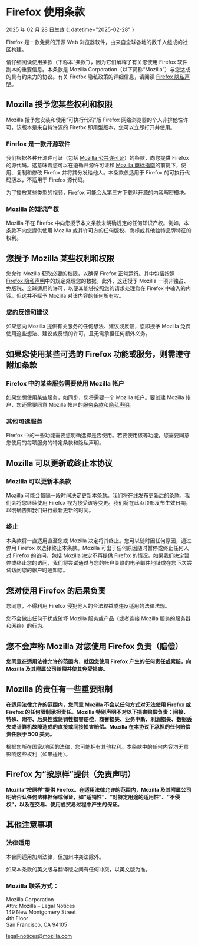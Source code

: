﻿# Firefox 使用条款

2025 年 02 月 28 日生效
{: datetime="2025-02-28" }

Firefox 是一款免费的开源 Web 浏览器软件，由来自全球各地的数千人组成的社区构建。

请仔细阅读使用条款（下称本“条款”），因为它们解释了有关您使用 Firefox 软件副本的重要信息。本条款是 Mozilla Corporation（以下简称“Mozilla”）与您达成的具有约束力的协议。有关 Firefox 隐私政策的详细信息，请阅读 [Firefox 隐私声明](https://www.mozilla.org/privacy/firefox/#notice)。

## Mozilla 授予您某些权利和权限

Mozilla 授予您安装和使用“可执行代码”版 Firefox 网络浏览器的个人非排他性许可，该版本是来自特许源的 Firefox 即用型版本，您可以立即打开并使用。

### Firefox 是一款开源软件

我们根据各种开源许可证（包括 [Mozilla 公共许可证](https://www.mozilla.org/MPL/)）的条款，向您提供 Firefox 的源代码。这意味着您可以在遵循开源许可证和 [Mozilla 商标指南](https://www.mozilla.org/foundation/trademarks/policy/)的前提下，使用、复制和修改 Firefox 并将其分发给他人。本条款仅适用于 Firefox 的可执行代码版本，不适用于 Firefox 源代码。

为了播放某些类型的视频，Firefox 可能会从第三方下载非开源的内容解密模块。

### Mozilla 的知识产权

Mozilla 不在 Firefox 中向您授予本文条款未明确规定的任何知识产权。例如，本条款不向您提供使用 Mozilla 或其许可方的任何版权、商标或其他独特品牌特征的权利。

## 您授予 Mozilla 某些权利和权限

您允许 Mozilla 获取必要的权限，以确保 Firefox 正常运行。其中包括按照 [Firefox 隐私声明](https://www.mozilla.org/privacy/firefox/#notice)中的规定处理您的数据。此外，这还授予 Mozilla 一项非独占、免版税、全球适用的许可，以便其能够按照您的请求处理您在 Firefox 中输入的内容。但这并不赋予 Mozilla 对该内容的任何所有权。

### 您的反馈和建议

如果您向 Mozilla 提供有关服务的任何想法、建议或反馈，您即授予 Mozilla 免费使用这些想法、建议或反馈的许可，且无需承担任何额外义务。

## 如果您使用某些可选的 Firefox 功能或服务，则需遵守附加条款

### Firefox 中的某些服务需要使用 Mozilla 帐户

如果您想使用某些服务，如同步，您将需要一个 Mozilla 帐户。要创建 Mozilla 帐户，您还需要同意 Mozilla 帐户的[服务条款](https://www.mozilla.org/about/legal/terms/services/)和[隐私声明](https://www.mozilla.org/privacy/mozilla-accounts/)。

### 其他可选服务

Firefox 中的一些功能需要您明确选择是否使用。若要使用该等功能，您需要同意您使用的每项服务的特定条款和隐私声明。

## Mozilla 可以更新或终止本协议

### Mozilla 可以更新本条款

Mozilla 可能会每隔一段时间决定更新本条款。我们将在线发布更新后的条款。我们会将您继续使用 Firefox 视为接受该等变更。我们将在此页顶部发布生效日期，以明确告知我们进行最新更新的时间。

### 终止

本条款将一直适用直至您或 Mozilla 决定将其终止。您可以随时因任何原因，通过停用 Firefox 以选择终止本条款。Mozilla 可出于任何原因随时暂停或终止任何人对 Firefox 的访问，包括 Mozilla 决定不再提供 Firefox 的情况。如果我们决定暂停或终止您的访问，我们将尝试通过与您的帐户关联的电子邮件地址或在您下次尝试访问您的帐户时通知您。

## 您对使用 Firefox 的后果负责

您同意，不得利用 Firefox 侵犯他人的合法权益或违反适用的法律法规。

您不会做出任何干扰或破坏 Mozilla 服务或产品（或者连接 Mozilla 服务的服务器和网络）的行为。

## 您不会声称 Mozilla 对您使用 Firefox 负责（赔偿）

**您同意在适用法律允许的范围内，就因您使用 Firefox 产生的任何责任或索赔，向 Mozilla 及其附属公司赔偿并使其免受损害。**

## Mozilla 的责任有一些重要限制

**在适用法律允许的范围内，您同意 Mozilla 不会以任何方式对无法使用 Firefox 或 Firefox 的任何限制承担责任。Mozilla 特别声明不对以下损害赔偿负责：间接、特殊、附带、后果性或惩罚性损害赔偿，商誉损失、业务中断、利润损失、数据丢失或计算机故障造成的直接或间接损害赔偿。Mozilla 在本协议下承担的任何赔偿责任限于 500 美元。**

根据您所在国家/地区的法律，您可能拥有其他权利。本条款中的任何内容均无意影响这些权利（如果适用）。

## Firefox 为“按原样”提供（免责声明）

**Mozilla“按原样”提供 Firefox。在适用法律允许的范围内，Mozilla 及其附属公司明确否认任何法律担保或保证，如“适销性”、“对特定用途的适用性”、“不侵权”，以及在交易、使用或贸易过程中产生的保证。**

## 其他注意事项

### 法律适用

本合同适用加州法律，但加州冲突法除外。

如果本条款的英文版与翻译版之间有任何冲突，以英文版为准。

### Mozilla 联系方式：

Mozilla Corporation <br>
Attn: Mozilla – Legal Notices <br>
149 New Montgomery Street <br>
4th Floor <br>
San Francisco, CA 94105

legal-notices@mozilla.com
